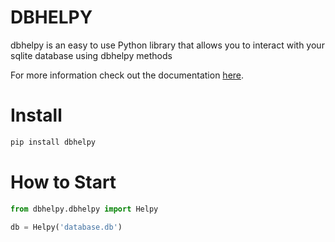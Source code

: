 
# DBHELPY

dbhelpy is an easy to use Python library that allows you to interact with your sqlite database using dbhelpy methods

For more information check out the documentation [here](https://dbhelpy.readthedocs.io/en/main/index.html).
# Install
```python
pip install dbhelpy
```

# How to Start
```python
from dbhelpy.dbhelpy import Helpy

db = Helpy('database.db')
```


